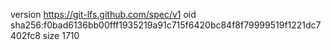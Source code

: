 version https://git-lfs.github.com/spec/v1
oid sha256:f0bad6136bb00fff1935219a91c715f6420bc84f8f79999519f1221dc7402fc8
size 1710
